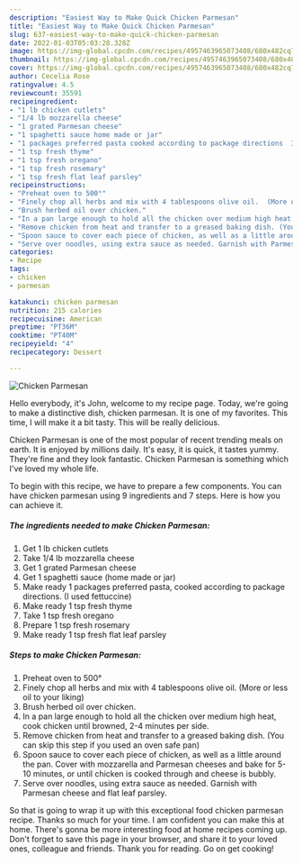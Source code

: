 ```yaml
---
description: "Easiest Way to Make Quick Chicken Parmesan"
title: "Easiest Way to Make Quick Chicken Parmesan"
slug: 637-easiest-way-to-make-quick-chicken-parmesan
date: 2022-01-03T05:03:28.328Z
image: https://img-global.cpcdn.com/recipes/4957463965073408/680x482cq70/chicken-parmesan-recipe-main-photo.jpg
thumbnail: https://img-global.cpcdn.com/recipes/4957463965073408/680x482cq70/chicken-parmesan-recipe-main-photo.jpg
cover: https://img-global.cpcdn.com/recipes/4957463965073408/680x482cq70/chicken-parmesan-recipe-main-photo.jpg
author: Cecelia Rose
ratingvalue: 4.5
reviewcount: 35591
recipeingredient:
- "1 lb chicken cutlets"
- "1/4 lb mozzarella cheese"
- "1 grated Parmesan cheese"
- "1 spaghetti sauce home made or jar"
- "1 packages preferred pasta cooked according to package directions  I used fettuccine"
- "1 tsp fresh thyme"
- "1 tsp fresh oregano"
- "1 tsp fresh rosemary"
- "1 tsp fresh flat leaf parsley"
recipeinstructions:
- "Preheat oven to 500°"
- "Finely chop all herbs and mix with 4 tablespoons olive oil.  (More or less oil to your liking)"
- "Brush herbed oil over chicken."
- "In a pan large enough to hold all the chicken over medium high heat,  cook chicken until browned, 2-4 minutes per side."
- "Remove chicken from heat and transfer to a greased baking dish. (You can skip this step if you used an oven safe pan)"
- "Spoon sauce to cover each piece of chicken, as well as a little around the pan. Cover with mozzarella and Parmesan cheeses and bake for 5-10 minutes,  or until chicken is cooked through and cheese is bubbly."
- "Serve over noodles, using extra sauce as needed. Garnish with Parmesan cheese and flat leaf parsley."
categories:
- Recipe
tags:
- chicken
- parmesan

katakunci: chicken parmesan 
nutrition: 215 calories
recipecuisine: American
preptime: "PT36M"
cooktime: "PT40M"
recipeyield: "4"
recipecategory: Dessert

---
```



![Chicken Parmesan](https://img-global.cpcdn.com/recipes/4957463965073408/680x482cq70/chicken-parmesan-recipe-main-photo.jpg)

Hello everybody, it's John, welcome to my recipe page. Today, we're going to make a distinctive dish, chicken parmesan. It is one of my favorites. This time, I will make it a bit tasty. This will be really delicious.



Chicken Parmesan is one of the most popular of recent trending meals on earth. It is enjoyed by millions daily. It's easy, it is quick, it tastes yummy. They're fine and they look fantastic. Chicken Parmesan is something which I've loved my whole life.


To begin with this recipe, we have to prepare a few components. You can have chicken parmesan using 9 ingredients and 7 steps. Here is how you can achieve it.

<!--inarticleads1-->

##### The ingredients needed to make Chicken Parmesan:

1. Get 1 lb chicken cutlets
1. Take 1/4 lb mozzarella cheese
1. Get 1 grated Parmesan cheese
1. Get 1 spaghetti sauce (home made or jar)
1. Make ready 1 packages preferred pasta, cooked according to package directions.  (I used fettuccine)
1. Make ready 1 tsp fresh thyme
1. Take 1 tsp fresh oregano
1. Prepare 1 tsp fresh rosemary
1. Make ready 1 tsp fresh flat leaf parsley




<!--inarticleads2-->

##### Steps to make Chicken Parmesan:

1. Preheat oven to 500°
1. Finely chop all herbs and mix with 4 tablespoons olive oil.  (More or less oil to your liking)
1. Brush herbed oil over chicken.
1. In a pan large enough to hold all the chicken over medium high heat,  cook chicken until browned, 2-4 minutes per side.
1. Remove chicken from heat and transfer to a greased baking dish. (You can skip this step if you used an oven safe pan)
1. Spoon sauce to cover each piece of chicken, as well as a little around the pan. Cover with mozzarella and Parmesan cheeses and bake for 5-10 minutes,  or until chicken is cooked through and cheese is bubbly.
1. Serve over noodles, using extra sauce as needed. Garnish with Parmesan cheese and flat leaf parsley.




So that is going to wrap it up with this exceptional food chicken parmesan recipe. Thanks so much for your time. I am confident you can make this at home. There's gonna be more interesting food at home recipes coming up. Don't forget to save this page in your browser, and share it to your loved ones, colleague and friends. Thank you for reading. Go on get cooking!
